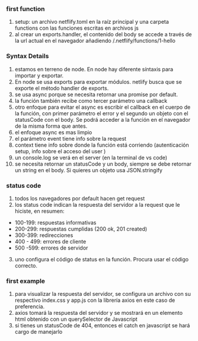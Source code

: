 ### first function

1. setup: un archivo netflify.toml en la raíz principal y una carpeta functions con las funciones escritas en archivos js
2. al crear un exports.handler, el contenido del body se accede a través de la url actual en el navegador añadiendo /.netflify/functions/1-hello

### Syntax Details

1. estamos en terreno de node. En node hay diferente síntaxis para importar y exportar.
2. En node se usa exports para exportar módulos. netlify busca que se exporte el método handler de exports.
3. se usa async porque se necesita retornar una promise por default.
4. la función también recibe como tercer parámetro una callback
5. otro enfoque para evitar el async es escribir el callback en el cuerpo de la función, con primer parámetro el error y el segundo un objeto con el statusCode con el body. Se podrá acceder a la función en el navegador de la misma forma que antes.
6. el enfoque async es mas limpio
7. el parámetro event tiene info sobre la request
8. context tiene info sobre donde la función está corriendo (autenticación setup, info sobre el acceso del user )
9. un console.log se verá en el server (en la terminal de vs code)
10. se necesita retornar un statusCode y un body, siempre se debe retornar un string en el body. Si quieres un objeto usa JSON.stringify

### status code

1. todos los navegadores por default hacen get request
2. los status code indican la respuesta del servidor a la request que le hiciste, en resumen:

- 100-199: respuestas informativas
- 200-299: respuestas cumplidas (200 ok, 201 created)
- 300-399: redirecciones
- 400 - 499: errores de cliente
- 500 -599: errores de servidor

3. uno configura el código de status en la función. Procura usar el código correcto.

### first example

1. para visualizar la respuesta del servidor, se configura un archivo con su respectivo index.css y app.js con la librería axios en este caso de preferencia.
2. axios tomará la respuesta del servidor y se mostrará en un elemento html obtenido con un querySelector de Javascript
3. si tienes un statusCode de 404, entonces el catch en javascript se hará cargo de manejarlo
